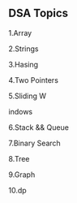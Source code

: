 ## DSA Topics

1.Array

2.Strings




3.Hasing

4.Two Pointers





























5.Sliding W

indows








6.Stack && Queue




7.Binary Search

8.Tree

9.Graph

10.dp

